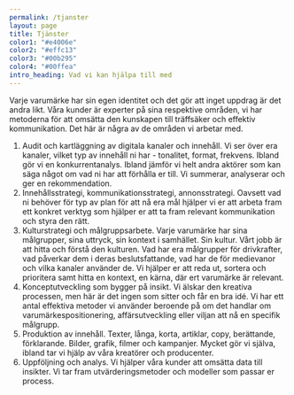 ```yaml
---
permalink: /tjanster
layout: page
title: Tjänster
color1: "#e4006e"
color2: "#effc13"
color3: "#00b295"
color4: "#00ffea"
intro_heading: Vad vi kan hjälpa till med
---
```

Varje varumärke har sin egen identitet och det gör att inget uppdrag är det andra likt. Våra kunder är experter på sina respektive områden, vi har metoderna för att omsätta den kunskapen till träffsäker och effektiv kommunikation. Det här är några av de områden vi arbetar med.

1. Audit och kartläggning av digitala kanaler och innehåll. Vi ser över era kanaler, vilket typ av innehåll ni har - tonalitet, format, frekvens. Ibland gör vi en konkurrentanalys. Ibland jämför vi helt andra aktörer som kan säga något om vad ni har att förhålla er till. Vi summerar, analyserar och ger en rekommendation.
2. Innehållsstrategi, kommunikationsstrategi, annonsstrategi. Oavsett vad ni behöver för typ av plan för att nå era mål hjälper vi er att arbeta fram ett konkret verktyg som hjälper er att ta fram relevant kommunikation och styra den rätt.
3. Kulturstrategi och målgruppsarbete. Varje varumärke har sina målgrupper, sina uttryck, sin kontext i samhället. Sin kultur. Vårt jobb är att hitta och förstå den kulturen. Vad har era målgrupper för drivkrafter, vad påverkar dem i deras beslutsfattande, vad har de för medievanor och vilka kanaler använder de. Vi hjälper er att reda ut, sortera och prioritera samt hitta en kontext, en kärna, där ert varumärke är relevant.
4. Konceptutveckling som bygger på insikt. Vi älskar den kreativa processen, men här är det ingen som sitter och får en bra idé. Vi har ett antal effektiva metoder vi använder beroende på om det handlar om varumärkespositionering, affärsutveckling eller viljan att nå en specifik målgrupp.
5. Produktion av innehåll. Texter, långa, korta, artiklar, copy, berättande, förklarande. Bilder, grafik, filmer och kampanjer. Mycket gör vi själva, ibland tar vi hjälp av våra kreatörer och producenter.
6. Uppföljning och analys. Vi hjälper våra kunder att omsätta data till insikter. Vi tar fram utvärderingsmetoder och modeller som passar er process.
